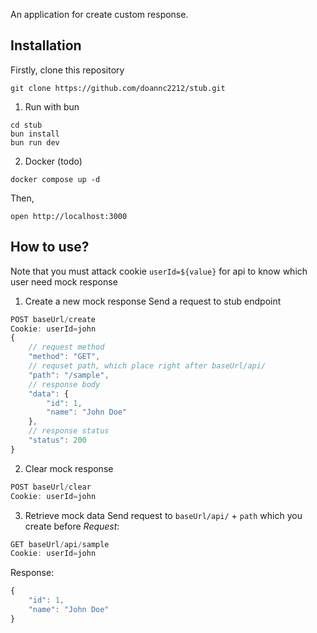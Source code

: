 An application for create custom response.

## Installation
Firstly, clone this repository
```
git clone https://github.com/doannc2212/stub.git
```
1. Run with bun
```
cd stub
bun install
bun run dev
```
2. Docker (todo)
```
docker compose up -d
```
Then,
```
open http://localhost:3000
```

## How to use?
Note that you must attack cookie `userId=${value}` for api to know which user need mock response

1. Create a new mock response
Send a request to stub endpoint
```js
POST baseUrl/create
Cookie: userId=john
{
	// request method
	"method": "GET",
	// requset path, which place right after baseUrl/api/
	"path": "/sample",
	// response body
	"data": {
		"id": 1,
		"name": "John Doe"
	},
	// response status
	"status": 200
}
```

2. Clear mock response
```js
POST baseUrl/clear
Cookie: userId=john
```

3. Retrieve mock data
Send request to `baseUrl/api/` + `path` which you create before
*Request*:
```js
GET baseUrl/api/sample
Cookie: userId=john
```
Response:
```js
{
	"id": 1,
	"name": "John Doe"
}
```
